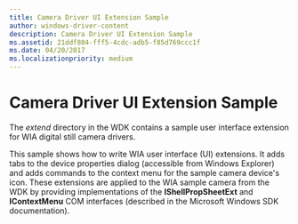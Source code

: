 ```yaml
---
title: Camera Driver UI Extension Sample
author: windows-driver-content
description: Camera Driver UI Extension Sample
ms.assetid: 21ddf804-fff5-4cdc-adb5-f85d769ccc1f
ms.date: 04/20/2017
ms.localizationpriority: medium
---
```


# Camera Driver UI Extension Sample





The *extend* directory in the WDK contains a sample user interface extension for WIA digital still camera drivers.

This sample shows how to write WIA user interface (UI) extensions. It adds tabs to the device properties dialog (accessible from Windows Explorer) and adds commands to the context menu for the sample camera device's icon. These extensions are applied to the WIA sample camera from the WDK by providing implementations of the **IShellPropSheetExt** and **IContextMenu** COM interfaces (described in the Microsoft Windows SDK documentation).

 

 





